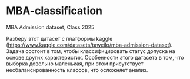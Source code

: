 # MBA-classification
MBA Admission dataset, Class 2025

Разберу этот датасет с платформы kaggle (https://www.kaggle.com/datasets/taweilo/mba-admission-dataset). Задача состоит в том, чтобы классифицировать статус допуска на основе других характеристик. Особенности этого датасета в том, что выборка довольно маленькая, при этом присутствует несбалансированность классов, что осложняет анализ.
